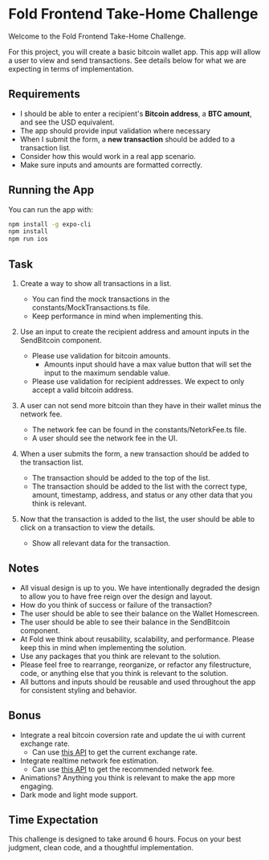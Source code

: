# Fold Frontend Take-Home Challenge

Welcome to the Fold Frontend Take-Home Challenge.

For this project, you will create a basic bitcoin wallet app. This app will allow a user to view and send transactions. See details below for what we are expecting in terms of implementation.

## Requirements
- I should be able to enter a recipient's **Bitcoin address**, a **BTC amount**, and see the USD equivalent.
- The app should provide input validation where necessary
- When I submit the form, a **new transaction** should be added to a transaction list.
- Consider how this would work in a real app scenario.
- Make sure inputs and amounts are formatted correctly.

## Running the App

You can run the app with:

```bash
npm install -g expo-cli
npm install
npm run ios
```

## Task
1. Create a way to show all transactions in a list. 
    - You can find the mock transactions in the constants/MockTransactions.ts file.
    - Keep performance in mind when implementing this. 

2. Use an input to create the recipient address and amount inputs in the SendBitcoin component.
    - Please use validation for bitcoin amounts.
        - Amounts input should have a max value button that will set the input to the maximum sendable value.
    - Please use validation for recipient addresses. We expect to only accept a valid bitcoin address.

3. A user can not send more bitcoin than they have in their wallet minus the network fee.
    - The network fee can be found in the constants/NetorkFee.ts file.
    - A user should see the network fee in the UI.

4. When a user submits the form, a new transaction should be added to the transaction list.
    - The transaction should be added to the top of the list.
    - The transaction should be added to the list with the correct type, amount, timestamp, address, and status or any other data that you think is relevant.

5. Now that the transaction is added to the list, the user should be able to click on a transaction to view the details.
    - Show all relevant data for the transaction.

## Notes
- All visual design is up to you. We have intentionally degraded the design to allow you to have free reign over the design and layout.
- How do you think of success or failure of the transaction?
- The user should be able to see their balance on the Wallet Homescreen.
- The user should be able to see their balance in the SendBitcoin component.
- At Fold we think about reusability, scalability, and performance. Please keep this in mind when implementing the solution.
- Use any packages that you think are relevant to the solution.
- Please feel free to rearrange, reorganize, or refactor any filestructure, code, or anything else that you think is relevant to the solution.
- All buttons and inputs should be reusable and used throughout the app for consistent styling and behavior.


## Bonus
* Integrate a real bitcoin coversion rate and update the ui with current exchange rate.
    - Can use [this API](https://api.coingecko.com/api/v3/simple/price?ids=bitcoin&vs_currencies=usd) to get the current exchange rate.
* Integrate realtime network fee estimation.
    - Can use [this API](https://mempool.space/docs/api/rest#get-recommended-fees) to get the recommended network fee.
* Animations? Anything you think is relevant to make the app more engaging.
* Dark mode and light mode support.

## Time Expectation
This challenge is designed to take around 6 hours. Focus on your best judgment, clean code, and a thoughtful implementation.
